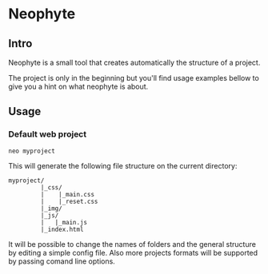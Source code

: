 # Neophyte

## Intro
Neophyte is a small tool that creates automatically the structure of a project.

The project is only in the beginning but you'll find usage examples bellow to give you a hint on what neophyte is about.

## Usage
### Default web project
	neo myproject

This will generate the following file structure on the current directory:
	
	myproject/
			 |_css/
			 |    |_main.css
			 |    |_reset.css
			 |_img/
			 |_js/
			 |   |_main.js
			 |_index.html

It will be possible to change the names of folders and the general structure by editing a simple config file. Also more projects formats will be supported by passing comand line options.